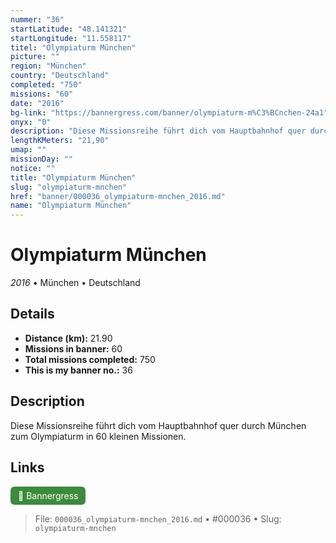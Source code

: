 ```yaml
---
nummer: "36"
startLatitude: "48.141321"
startLongitude: "11.558117"
titel: "Olympiaturm München"
picture: ""
region: "München"
country: "Deutschland"
completed: "750"
missions: "60"
date: "2016"
bg-link: "https://bannergress.com/banner/olympiaturm-m%C3%BCnchen-24a1"
onyx: "0"
description: "Diese Missionsreihe führt dich vom Hauptbahnhof quer durch München zum Olympiaturm in 60 kleinen Missionen."
lengthKMeters: "21,90"
umap: ""
missionDay: ""
notice: ""
title: "Olympiaturm München"
slug: "olympiaturm-mnchen"
href: "banner/000036_olympiaturm-mnchen_2016.md"
name: "Olympiaturm München"
---
```

# Olympiaturm München

*2016* • München • Deutschland





## Details
- **Distance (km):** 21.90
- **Missions in banner:** 60
- **Total missions completed:** 750
- **This is my banner no.:** 36



## Description
Diese Missionsreihe führt dich vom Hauptbahnhof quer durch München zum Olympiaturm in 60 kleinen Missionen.



## Links
<a href="https://bannergress.com/banner/olympiaturm-m%C3%BCnchen-24a1" target="_blank" style="display:inline-block;margin-right:8px;padding:6px 12px;background:#3c8b3c;color:#fff;text-decoration:none;border-radius:6px;">🔗 Bannergress</a>



> File: `000036_olympiaturm-mnchen_2016.md` • #000036 • Slug: `olympiaturm-mnchen`
